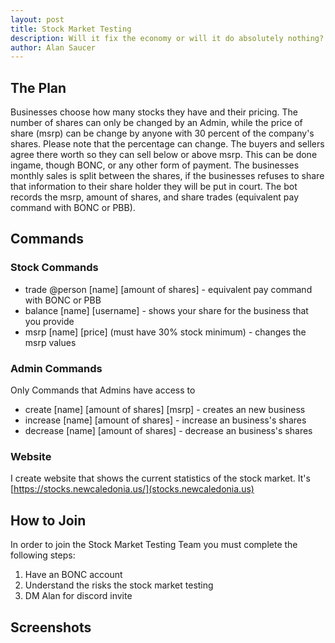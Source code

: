 ```yaml
---
layout: post
title: Stock Market Testing
description: Will it fix the economy or will it do absolutely nothing? 
author: Alan Saucer
---
```


## The Plan

Businesses choose how many stocks they have and their pricing. The number of shares can only be changed by an Admin, while the price of share (msrp) can be change by anyone with 30 percent of the company's shares. Please note that the percentage can change. The buyers and sellers agree there worth so they can sell below or above msrp. This can be done ingame, though BONC, or any other form of payment. The businesses monthly sales is split between the shares, if the businesses refuses to share that information to their share holder they will be put in court. The bot records the msrp, amount of shares, and share trades (equivalent pay command with BONC or PBB).

## Commands

### Stock Commands

- trade @person [name] [amount of shares] - equivalent pay command with BONC or PBB
- balance [name] [username] - shows your share for the business that you provide 
- msrp [name] [price] (must have 30% stock minimum) - changes the msrp values

### Admin Commands

Only Commands that Admins have access to

- create [name] [amount of shares] [msrp] - creates an new business
- increase [name] [amount of shares] - increase an business's shares
- decrease [name] [amount of shares] - decrease an business's shares

### Website

I create website that shows the current statistics of the stock market. It's [https://stocks.newcaledonia.us/](stocks.newcaledonia.us)

## How to Join

In order to join the Stock Market Testing Team you must complete the following steps:
1. Have an BONC account
2. Understand the risks the stock market testing
3. DM Alan for discord invite 

## Screenshots
